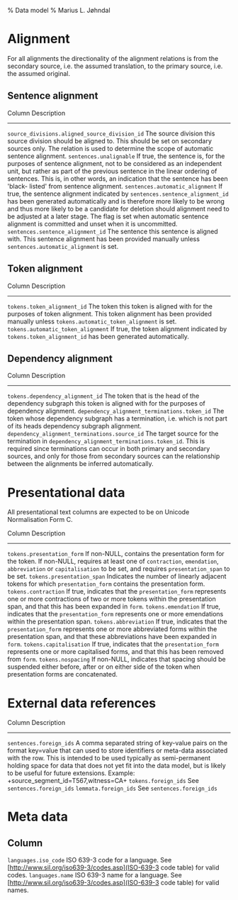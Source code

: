 % Data model
% Marius L. Jøhndal

Alignment
=========

For all alignments the directionality of the alignment relations is from the
secondary source, i.e. the assumed translation, to the primary source, i.e. the
assumed original.

Sentence alignment
------------------

Column                                         Description
------                                         -----------
`source_divisions.aligned_source_division_id`  The source division this source division should be aligned to. This should be set on secondary sources only. The relation is used to determine the scope of automatic sentence alignment.
`sentences.unalignable`                        If true, the sentence is, for the purposes of sentence alignment, not to be considered as an independent unit, but rather as part of the previous sentence in the linear ordering of sentences. This is, in other words, an indication that the sentence has been 'black- listed' from sentence alignment.
`sentences.automatic_alignment`                If true, the sentence alignment indicated by `sentences.sentence_alignment_id` has been generated automatically and is therefore more likely to be wrong and thus more likely to be a candidate for deletion should alignment need to be adjusted at a later stage. The flag is set when automatic sentence alignment is committed and unset when it is uncommitted.
`sentences.sentence_alignment_id`              The sentence this sentence is aligned with. This sentence alignment has been provided manually unless `sentences.automatic_alignment` is set.

Token alignment
---------------

Column                               Description
------                               -----------
`tokens.token_alignment_id`          The token this token is aligned with for the purposes of token alignment. This token alignment has been provided manually unless `tokens.automatic_token_alignment` is set.
`tokens.automatic_token_alignment`   If true, the token alignment indicated by `tokens.token_alignment_id` has been generated automatically.

Dependency alignment
--------------------

Column                                        Description
------                                        -----------
`tokens.dependency_alignment_id`              The token that is the head of the dependency subgraph this token is aligned with for the purposes of dependency alignment.
`dependency_alignment_terminations.token_id`  The token whose dependency subgraph has a termination, i.e. which is not part of its heads dependency subgraph alignment.
`dependency_alignment_terminations.source_id` The target source for the termination in `dependency_alignment_terminations.token_id`. This is required since terminations can occur in both primary and secondary sources, and only for those from secondary sources can the relationship between the alignments be inferred automatically.

Presentational data
===================

All presentational text columns are expected to be on Unicode Normalisation Form C.

Column                                        Description
------                                        -----------
`tokens.presentation_form`                    If non-NULL, contains the presentation form for the token. If non-NULL, requires at least one of `contraction`, `emendation`, `abbreviation` or `capitalisation` to be set, and requires `presentation_span` to be set.
`tokens.presentation_span`                    Indicates the number of linearly adjacent tokens for which `presentation_form` contains the presentation form.
`tokens.contraction`                          If true, indicates that the `presentation_form` represents one or more contractions of two or more tokens within the presentation span, and that this has been expanded in `form`.
`tokens.emendation`                           If true, indicates that the `presentation_form` represents one or more emendations within the presentation span.
`tokens.abbreviation`                         If true, indicates that the `presentation_form` represents one or more abbreviated forms within the presentation span, and that these abbreviations have been expanded in `form`.
`tokens.capitalisation`                       If true, indicates that the `presentation_form` represents one or more capitalised forms, and that this has been removed from `form`.
`tokens.nospacing`                            If non-NULL, indicates that spacing should be suspended either before, after or on either side of the token when presentation forms are concatenated.

External data references
========================

Column                                        Description
------                                        -----------
`sentences.foreign_ids`                       A comma separated string of key-value pairs on the format key=value that can used to store identifiers or meta-data associated with the row. This is intended to be used typically as semi-permanent holding space for data that does not yet fit into the data model, but is likely to be useful for future extensions. Example: +source_segment_id=T567,witness=CA+
`tokens.foreign_ids`                          See `sentences.foreign_ids`
`lemmata.foreign_ids`                         See `sentences.foreign_ids`

Meta data
=========

Column
------
`languages.iso_code`                          ISO 639-3 code for a language. See [http://www.sil.org/iso639-3/codes.asp](ISO-639-3 code table) for valid codes.
`languages.name`                              ISO 639-3 name for a language. See [http://www.sil.org/iso639-3/codes.asp](ISO-639-3 code table) for valid names.
